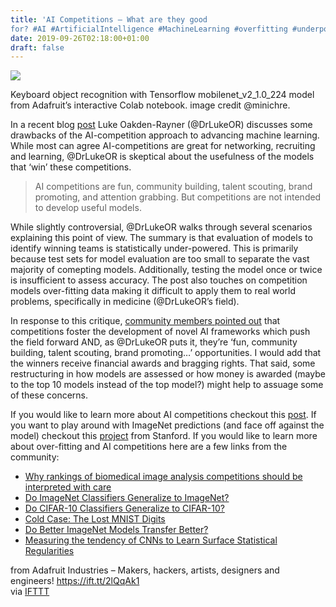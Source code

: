 ```yaml
---
title: 'AI Competitions – What are they good
for? #AI #ArtificialIntelligence #MachineLearning #overfitting #underpowered #SOTA @DrLukeOR'
date: 2019-09-26T02:18:00+01:00
draft: false
---
```


![](https://cdn-blog.adafruit.com/uploads/2019/09/Screen-Shot-2019-09-25-at-4.36.55-PM-e1569454850983-590x480.png)

Keyboard object recognition with Tensorflow mobilenet\_v2\_1.0\_224 model from Adafruit’s interactive Colab notebook. image credit @minichre.

In a recent blog [post](https://lukeoakdenrayner.wordpress.com/2019/09/19/ai-competitions-dont-produce-useful-models/) Luke Oakden-Rayner (@DrLukeOR) discusses some drawbacks of the AI-competition approach to advancing machine learning. While most can agree AI-competitions are great for networking, recruiting and learning, @DrLukeOR is skeptical about the usefulness of the models that ‘win’ these competitions.  

> AI competitions are fun, community building, talent scouting, brand promoting, and attention grabbing. But competitions are not intended to develop useful models.

While slightly controversial, @DrLukeOR walks through several scenarios explaining this point of view. The summary is that evaluation of models to identify winning teams is statistically under-powered. This is primarily because test sets for model evaluation are too small to separate the vast majority of comepting models. Additionally, testing the model once or twice is insufficient to assess accuracy. The post also touches on competition models over-fitting data making it difficult to apply them to real world problems, specifically in medicine (@DrLukeOR’s field).

In response to this critique, [community members pointed out](https://twitter.com/DrLukeOR/status/1174682290544230405) that competitions foster the development of novel AI frameworks which push the field forward AND, as @DrLukeOR puts it, they’re ‘fun, community building, talent scouting, brand promoting…’ opportunities. I would add that the winners receive financial awards and bragging rights. That said, some restructuring in how models are assessed or how money is awarded (maybe to the top 10 models instead of the top model?) might help to assuage some of these concerns.

If you would like to learn more about AI competitions checkout this [post](https://towardsdatascience.com/top-competitive-data-science-platforms-other-than-kaggle-2995e9dad93c). If you want to play around with ImageNet predictions (and face off against the model) checkout this [project](https://cs.stanford.edu/people/karpathy/ilsvrc/) from Stanford. If you would like to learn more about over-fitting and AI competitions here are a few links from the community:

*   [Why rankings of biomedical image analysis competitions should be interpreted with care](https://www.nature.com/articles/s41467-018-07619-7)
*   [Do ImageNet Classifiers Generalize to ImageNet?](https://arxiv.org/abs/1902.10811)
*   [Do CIFAR-10 Classifiers Generalize to CIFAR-10?](https://arxiv.org/abs/1806.00451)
*   [Cold Case: The Lost MNIST Digits](https://arxiv.org/abs/1905.10498)
*   [Do Better ImageNet Models Transfer Better?](https://arxiv.org/abs/1805.08974)
*   [Measuring the tendency of CNNs to Learn Surface Statistical Regularities](https://arxiv.org/abs/1711.11561)

  
  
from Adafruit Industries – Makers, hackers, artists, designers and engineers! https://ift.tt/2lQqAk1  
via [IFTTT](https://ifttt.com/?ref=da&site=blogger)